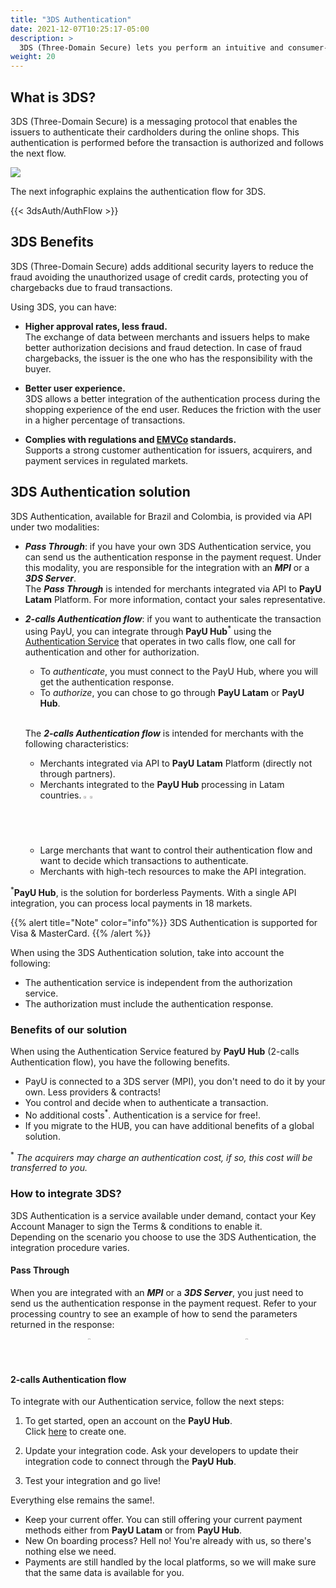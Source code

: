 ```yaml
---
title: "3DS Authentication"
date: 2021-12-07T10:25:17-05:00
description: >
  3DS (Three-Domain Secure) lets you perform an intuitive and consumer-friendly authentication process. 3DS adds additional security layers to reduce the fraud avoiding the unauthorized usage of credit cards. 
weight: 20
---
```


## What is 3DS?
3DS (Three-Domain Secure) is a messaging protocol that enables the issuers to authenticate their cardholders during the online shops. This authentication is performed before the transaction is authorized and follows the next flow.

![](/assets/3DS/3DS_whatis_en.png)

The next infographic explains the authentication flow for 3DS.

{{< 3dsAuth/AuthFlow >}}

## 3DS Benefits
3DS (Three-Domain Secure) adds additional security layers to reduce the fraud avoiding the unauthorized usage of credit cards, protecting you of chargebacks due to fraud transactions. 

Using 3DS, you can have:

* **Higher approval rates, less fraud.**<br>
The exchange of data between merchants and issuers helps to make better authorization decisions and fraud detection. In case of fraud chargebacks, the issuer is the one who has the responsibility with the buyer.

* **Better user experience.**<br>
3DS allows a better integration of the authentication process during the shopping experience of the end user. Reduces the friction with the user in a higher percentage of transactions.

* **Complies with regulations and [EMVCo](https://www.emvco.com/emv-technologies/3d-secure/) standards.**<br>
Supports a strong customer authentication for issuers, acquirers, and payment services in regulated markets.

## 3DS Authentication solution
3DS Authentication, available for Brazil and Colombia, is provided via API under two modalities:

* _**Pass Through**_: if you have your own 3DS Authentication service, you can send us the authentication response in the payment request. Under this modality, you are responsible for the integration with an _**MPI**_ or a _**3DS Server**_.<br>The _**Pass Through**_ is intended for merchants integrated via API to **PayU Latam** Platform. For more information, contact your sales representative.

* _**2-calls Authentication flow**_: if you want to authenticate the transaction using PayU, you can integrate through **PayU Hub**<sup>\*</sup> using the [Authentication Service](https://developers.paymentsos.com/docs/threed-d-secure-authentication-service.html) that operates in two calls flow, one call for authentication and other for authorization.
  - To _authenticate_, you must connect to the PayU Hub, where you will get the authentication response.
  - To _authorize_, you can chose to go through **PayU Latam** or **PayU Hub**.

  <br>The _**2-calls Authentication flow**_ is intended for merchants with the following characteristics:
    - Merchants integrated via API to **PayU Latam** Platform (directly not through partners).
    - Merchants integrated to the **PayU Hub** processing in Latam countries. <img src="/assets/Brasil.png" width="2%"/><img src="/assets/Colombia.png" width="2%"/>
    - Large merchants that want to control their authentication flow and want to decide which transactions to authenticate.
    - Merchants with high-tech resources to make the API integration.

<sup>\*</sup>**PayU Hub**, is the solution for borderless Payments. With a single API integration, you can process local payments in 18 markets.

{{% alert title="Note" color="info"%}}
3DS Authentication is supported for Visa & MasterCard.
{{% /alert %}}

When using the 3DS Authentication solution, take into account the following:

* The authentication service is independent from the authorization service.
* The authorization must include the authentication response.

### Benefits of our solution
When using the Authentication Service featured by **PayU Hub** (2-calls Authentication flow), you have the following benefits.

* PayU is connected to a 3DS server (MPI), you don't need to do it by your own. Less providers & contracts!
* You control and decide when to authenticate a transaction.
* No additional costs<sup>\*</sup>. Authentication is a service for free!.
* If you migrate to the HUB, you can have additional benefits of a global solution.

<sup>\*</sup> _The acquirers may charge an authentication cost, if so, this cost will be transferred to you._

### How to integrate 3DS?
3DS Authentication is a service available under demand, contact your Key Account Manager to sign the Terms & conditions to enable it.<br>Depending on the scenario you choose to use the 3DS Authentication, the integration procedure varies.

#### Pass Through
When you are integrated with an _**MPI**_ or a _**3DS Server**_, you just need to send us the authentication response in the payment request. Refer to your processing country to see an example of how to send the parameters returned in the response:

<div style="display: flex;">
  <div style="float: left;width: 50%;text-align: center;">
    <a href='{{< ref "Payments-API-Brazil.md#considerations" >}}'><img src="/assets/Brasil.png" width="10%"/></a>
  </div>
  <div style="float: left;width: 50%;text-align: center;">
    <a href='{{< ref "Payments-API-Colombia.md#considerations" >}}'><img src="/assets/Colombia.png" width="10%"/></a>
  </div>
</div>
<br>

#### 2-calls Authentication flow
To integrate with our Authentication service, follow the next steps:

1. To get started, open an account on the **PayU Hub**.<br>Click [here](https://control.paymentsos.com/signup) to create one.

2. Update your integration code. Ask your developers to update their integration code to connect through the **PayU Hub**.

3. Test your integration and go live!

Everything else remains the same!.

* Keep your current offer. You can still offering your current payment methods either from **PayU Latam** or from **PayU Hub**.
* New On boarding process? Hell no! You're already with us, so there's nothing else we need.
* Payments are still handled by the local platforms, so we will make sure that the same data is available for you.
